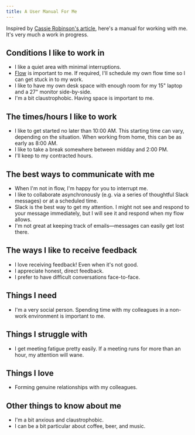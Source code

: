 ```yaml
---
title: A User Manual For Me
---
```


Inspired by [Cassie Robinson's article](https://cassierobinson.medium.com/a-user-manual-for-me-d3a851fbc694),
here's a manual for working with me. It's very much a work in progress.

## Conditions I like to work in

- I like a quiet area with minimal interruptions.
- [Flow](<https://en.wikipedia.org/wiki/Flow_(psychology)>) is important to me.
  If required, I'll schedule my own flow time so I can get stuck in to my work.
- I like to have my own desk space with enough room for my 15" laptop and a 27" monitor side-by-side.
- I'm a bit claustrophobic. Having space is important to me.

## The times/hours I like to work

- I like to get started no later than 10:00 AM. This starting time can vary, depending on the situation. When working from home, this can be as early as 8:00 AM.
- I like to take a break somewhere between midday and 2:00 PM.
- I'll keep to my contracted hours.

## The best ways to communicate with me

- When I'm not in flow, I'm happy for you to interrupt me.
- I like to collaborate asynchronously (e.g. via a series of thoughtful Slack messages) or at a scheduled time.
- Slack is the best way to get my attention. I might not see and respond to your message immediately, but I will see it and respond when my flow allows.
- I'm not great at keeping track of emails—messages can easily get lost there.

## The ways I like to receive feedback

- I love receiving feedback! Even when it's not good.
- I appreciate honest, direct feedback.
- I prefer to have difficult conversations face-to-face.

## Things I need

- I'm a very social person. Spending time with my colleagues in a non-work environment is important to me.

## Things I struggle with

- I get meeting fatigue pretty easily. If a meeting runs for more than an hour, my attention will wane.

## Things I love

- Forming genuine relationships with my colleagues.

## Other things to know about me

- I'm a bit anxious and claustrophobic.
- I can be a bit particular about coffee, beer, and music.

